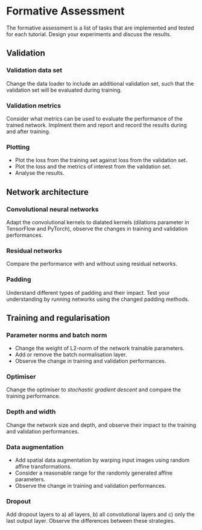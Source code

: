
# Formative Assessment
The formative assessment is a list of tasks that are implemented and tested for each tutorial. Design your experiments and discuss the results.

## Validation
### Validation data set
Change the data loader to include an additional validation set, such that the validation set will be evaluated during training.

### Validation metrics
Consider what metrics can be used to evaluate the performance of the trained network. Implment them and report and record the results during and after training.

### Plotting
- Plot the loss from the training set against loss from the validation set. 
- Plot the loss and the metrics of interest from the validation set.
- Analyse the results.


## Network architecture
### Convolutional neural networks
Adapt the convolutional kernels to dialated kernels (dilations parameter in TensorFlow and PyTorch), observe the changes in training and validation performances.

### Residual networks
Compare the performance with and without using residual networks.

### Padding
Understand different types of padding and their impact. Test your understanding by running networks using the changed padding methods.


## Training and regularisation
### Parameter norms and batch norm
- Change the weight of L2-norm of the network trainable parameters.
- Add or remove the batch normalisation layer.
- Observe the change in training and validation performances.

### Optimiser
Change the optimiser to _stochastic gradient descent_ and compare the training performance.

### Depth and width
Change the network size and depth, and observe their impact to the training and validation performances.

### Data augmentation
- Add spatial data augmentation by warping input images using random affine transformations. 
- Consider a reasonable range for the randomly generated affine parameters.
- Observe the change in training and validation performances.

### Dropout
Add dropout layers to a) all layers, b) all convolutional layers and c) only the last output layer. Observe the differences between these strategies.

